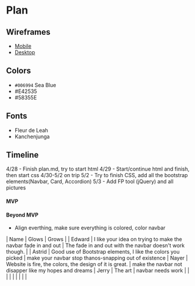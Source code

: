 # Plan

## Wireframes
* [Mobile]()
* [Desktop]()

## Colors
* `#006994` Sea Blue
*  #E42535
* #58355E

## Fonts
* Fleur de Leah
* Kanchenjunga

## Timeline
4/28 - Finish plan.md, try to start html
4/29 - Start/continue html and finish, then start css
4/30-5/2 on trip
5/2 - Try to finish CSS, add all the bootstrap elements(Navbar, Card, Accordion)
5/3 - Add FP tool (jQuery) and all pictures
#### MVP
#### Beyond MVP

* Align everthing, make sure everything is colored, color navbar










| Name | Glows | Grows |
| Edward | I like your idea on trying to make the navbar fade in and out | The fade in and out with the navbar doesn't work though. |
|  Astrid | Good use of Bootstrap elements, I like the colors you picked | make your navbar stop thanos-snapping out of existence
| Nayer |  Website is fire, the colors, the design of it is great. | make the navbar not disapper like my hopes and dreams
| Jerry  |  The art | navbar needs work
|   |   |
|   |   |
|   |   |


